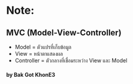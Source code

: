 # Note: 

## MVC (Model-View-Controller)
- Model = ตัวแปรที่เก็บข้อมูล 
- View = หน้าตาแสดงผล
- Controller = ตัวกลางที่เชื่อมระหว่าง View และ Model

#### by Bak Got KhonE3 